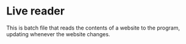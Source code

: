 # Live reader
This is batch file that reads the contents of a website to the program, updating whenever the website changes.

